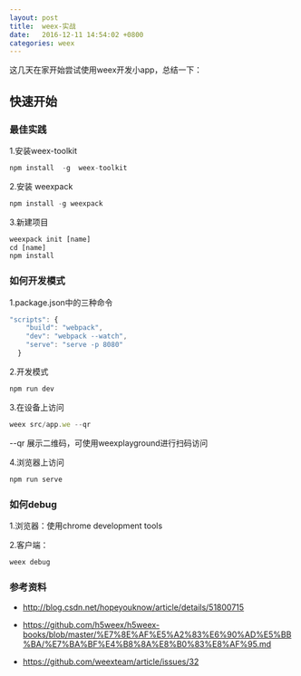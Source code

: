```yaml
---
layout: post
title:  weex-实战
date:   2016-12-11 14:54:02 +0800
categories: weex
---
```



这几天在家开始尝试使用weex开发小app，总结一下：

## 快速开始

### 最佳实践

1.安装weex-toolkit

```javascript
npm install  -g  weex-toolkit
```

2.安装 weexpack

```javascript
npm install -g weexpack
```


3.新建项目

```javascript
weexpack init [name]
cd [name]
npm install
```

### 如何开发模式

1.package.json中的三种命令

```javascript
"scripts": {
    "build": "webpack",
    "dev": "webpack --watch",
    "serve": "serve -p 8080"
  }
```

2.开发模式

```javascript
npm run dev
```

3.在设备上访问

```javascript
weex src/app.we --qr
```

--qr 展示二维码，可使用weexplayground进行扫码访问

4.浏览器上访问

```javascript
npm run serve
```



### 如何debug

1.浏览器：使用chrome development tools

2.客户端：

```javascript
weex debug
```

### 参考资料

* http://blog.csdn.net/hopeyouknow/article/details/51800715

* https://github.com/h5weex/h5weex-books/blob/master/%E7%8E%AF%E5%A2%83%E6%90%AD%E5%BB%BA/%E7%BA%BF%E4%B8%8A%E8%B0%83%E8%AF%95.md

* https://github.com/weexteam/article/issues/32
